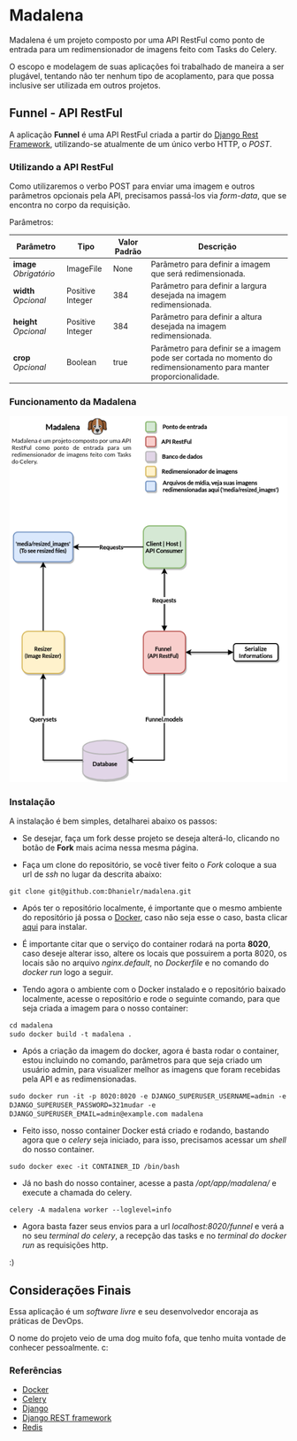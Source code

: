 # Madalena

Madalena é um projeto composto por uma API RestFul como ponto de entrada para um redimensionador de imagens feito com Tasks do Celery.

O escopo e modelagem de suas aplicações foi trabalhado de maneira a ser plugável, tentando não ter nenhum tipo de acoplamento, para que possa inclusive ser utilizada em outros projetos.

## Funnel - API RestFul


A aplicação __Funnel__ é uma API RestFul criada a partir do [Django Rest Framework](https://www.django-rest-framework.org/), utilizando-se atualmente de um único verbo HTTP, o _POST_.

### Utilizando a API RestFul

Como utilizaremos o verbo POST para enviar uma imagem e outros parâmetros opcionais pela API, precisamos passá-los via _form-data_, que se encontra no corpo da requisição.

Parâmetros:


| Parâmetro               | Tipo             | Valor Padrão | Descrição                                                                                                          |
|-------------------------|------------------|--------------|--------------------------------------------------------------------------------------------------------------------|
| **image** *Obrigatório* | ImageFile        | None         | Parâmetro para definir a imagem que será redimensionada.                                                        |
| **width** *Opcional*    | Positive Integer | 384          | Parâmetro para definir a largura desejada na imagem redimensionada.                                         |
| **height** *Opcional*   | Positive Integer | 384          | Parâmetro para definir a altura desejada na imagem redimensionada.                                          |
| **crop** *Opcional*     | Boolean          | true         | Parâmetro para definir se a imagem pode ser cortada no momento do redimensionamento para manter proporcionalidade. |



### Funcionamento da Madalena

![Fluxograma Madalena](https://raw.githubusercontent.com/Dhanielr/madalena/master/docs_imgs/Madalena.png?token=AJTCLVS3FQC7K3YUJXDFN5C6UB6JE)


### Instalação

A instalação é bem simples, detalharei abaixo os passos:

* Se desejar, faça um fork desse projeto se deseja alterá-lo, clicando no botão de **Fork** mais acima nessa mesma página.

* Faça um clone do repositório, se você tiver feito o *Fork* coloque a sua url de *ssh* no lugar da descrita abaixo:

```
git clone git@github.com:Dhanielr/madalena.git 
```

* Após ter o repositório localmente, é importante que o mesmo ambiente do repositório já possa o [Docker](https://docs.docker.com/engine/install/), caso não seja esse o caso, basta clicar [aqui](https://docs.docker.com/engine/install/)  para instalar.

* É importante citar que o serviço do container rodará na porta **8020**, caso deseje alterar isso, altere os locais que possuirem a porta 8020, os locais são no arquivo *nginx.default*, no *Dockerfile* e no comando do *docker run* logo a seguir.

* Tendo agora o ambiente com o Docker instalado e o repositório baixado localmente, acesse o repositório e rode o seguinte comando, para que seja criada a imagem para o nosso container:

```
cd madalena
sudo docker build -t madalena .
```
* Após a criação da imagem do docker, agora é basta rodar o container, estou incluindo no comando, parâmetros para que seja criado um usuário admin, para visualizer melhor as imagens que foram recebidas pela API e as redimensionadas.

```
sudo docker run -it -p 8020:8020 -e DJANGO_SUPERUSER_USERNAME=admin -e DJANGO_SUPERUSER_PASSWORD=321mudar -e DJANGO_SUPERUSER_EMAIL=admin@example.com madalena
```
* Feito isso, nosso container Docker está criado e rodando, bastando agora que o *celery* seja iniciado, para isso, precisamos acessar um *shell* do nosso container.

```
sudo docker exec -it CONTAINER_ID /bin/bash
```
* Já no bash do nosso container, acesse a pasta */opt/app/madalena/* e execute a chamada do celery.

```
celery -A madalena worker --loglevel=info
```
* Agora basta fazer seus envios para a url *localhost:8020/funnel* e verá a no seu *terminal do celery*, a recepção das tasks e no *terminal do docker run* as requisições http. 

:)

## Considerações Finais

Essa aplicação é um *software livre* e seu desenvolvedor encoraja as práticas de DevOps.

O nome do projeto veio de uma dog muito fofa, que tenho muita vontade de conhecer pessoalmente. c:

### Referências

* [Docker](https://www.docker.com/)
* [Celery](http://www.celeryproject.org/)
* [Django](https://www.djangoproject.com/) 
* [Django REST framework](https://www.django-rest-framework.org/)
* [Redis](https://redis.io/)
